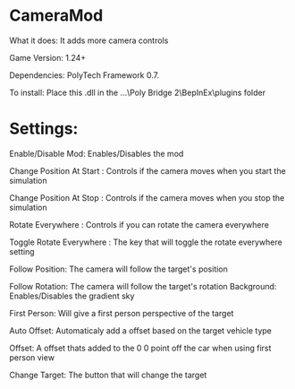# CameraMod

What it does: It adds more camera controls

Game Version: 1.24+

Dependencies: PolyTech Framework 0.7.

To install: Place this .dll in the ...\Poly Bridge 2\BepInEx\plugins folder


# Settings:
Enable/Disable Mod: Enables/Disables the mod

Change Position At Start : Controls if the camera moves when you start the simulation

Change Position At Stop : Controls if the camera moves when you stop the simulation

Rotate Everywhere : Controls if you can rotate the camera everywhere

Toggle Rotate Everywhere : The key that will toggle the rotate everywhere setting

Follow Position: The camera will follow the target's position

Follow Rotation: The camera will follow the target's rotation
Background: Enables/Disables the gradient sky

First Person: Will give a first person perspective of the target

Auto Offset: Automaticaly add a offset based on the target vehicle type

Offset: A offset thats added to the 0 0 point off the car when using first person view

Change Target: The button that will change the target
